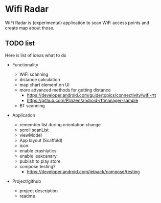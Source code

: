 # Wifi Radar

WiFi Radar is (experimental) application to scan WiFi access points and create map about those.

## TODO list

Here is list of ideas what to do

- Functionality
  - WiFi scanning
  - distance calculation
  - map chart element on UI
  - more advanced methods for getting distance
    - https://developer.android.com/guide/topics/connectivity/wifi-rtt
    - https://github.com/Plinzen/android-rttmanager-sample
  - BT scanning

- Application
  - remember list during orientation change
  - scroll scanList
  - viewModel
  - App layout (Scaffold)
  - icon
  - enable crashlytics
  - enable leakcanary
  - publish to play store
  - compose testing?
    - https://developer.android.com/jetpack/compose/testing

- Project/github
  - project description
  - readme
